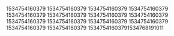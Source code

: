 1534754160379
1534754160379
1534754160379
1534754160379
1534754160379
1534754160379
1534754160379
1534754160379
1534754160379
1534754160379
1534754160379
1534754160379
1534754160379
1534754160379
15347541603791534768191011